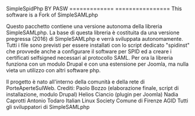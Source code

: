 SimpleSpidPhp BY PASW
============= ================
This software is a Fork of SimpleSAMLphp

Questo pacchetto contiene una versione autonoma della libreria SimpleSAMLphp.
La base di questa libreria è costituita da una versione pregressa (2016) di
SimpleSAMLphp e verrà sviluppata autonomamente.
Tutti i file sono previsti per essere installati con lo script dedicato "spidinst"
che provvede anche a configurare il software per SPID ed a creare i certificati
selfsigned necessari al protocollo SAML.
Per ora la libreria funziona con un modulo Drupal e con una estensione per
Joomla, ma nulla vieta un utilizzo con altri software php.

Il progetto è nato all'interno della comunità e della rete di PorteAperteSulWeb.
Crediti:
Paolo Bozzo (elaborazione finale, script di installazione, modulo Drupal)
Helios Ciancio (plugin per Joomla)
Nadia Caprotti
Antonio Todaro
Italian Linux Society
Comune di Firenze
AGID
Tutti gli sviluppatori di SimpleSAMLphp